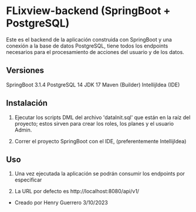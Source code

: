 # FLixview-backend (SpringBoot + PostgreSQL)

Este es el backend de la aplicación construida con SpringBoot y una conexión
a la base de datos PostgreSQL, tiene todos los endpoints necesarios para el procesamiento de acciones del usuario y de los datos.

## Versiones
SpringBoot 3.1.4
PostgreSQL 14
JDK 17
Maven (Builder)
IntellijIdea (IDE)

## Instalación
1. Ejecutar los scripts DML del archivo 'dataInit.sql' que están en la raíz del proyecto; estos sirven para crear los roles, los planes y el usuario Admin.

2. Correr el proyecto SpringBoot con el IDE, (preferentemente IntellijIdea)

## Uso
1. Una vez ejecutada la aplicación se podrán consumir los endpoints por especificar

2. La URL por defecto es http://localhost:8080/api/v1/

- Creado por Henry Guerrero 3/10/2023